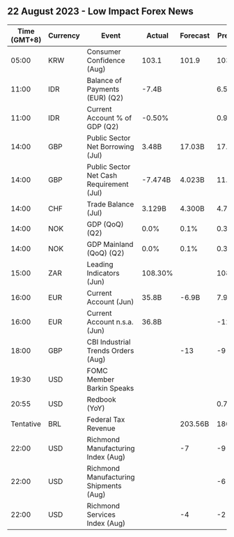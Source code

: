 ## 22 August 2023 - Low Impact Forex News

| Time (GMT+8) | Currency | Event | Actual | Forecast | Previous |
|------|----------|-------|--------|----------|----------|
| 05:00 | KRW | Consumer Confidence (Aug) | 103.1 | 101.9 | 103.2 |
| 11:00 | IDR | Balance of Payments (EUR) (Q2) | -7.4B |  | 6.5B |
| 11:00 | IDR | Current Account % of GDP (Q2) | -0.50% |  | 0.90% |
| 14:00 | GBP | Public Sector Net Borrowing (Jul) | 3.48B | 17.03B | 17.11B |
| 14:00 | GBP | Public Sector Net Cash Requirement (Jul) | -7.474B | 4.023B | 11.337B |
| 14:00 | CHF | Trade Balance (Jul) | 3.129B | 4.300B | 4.790B |
| 14:00 | NOK | GDP (QoQ) (Q2) | 0.0% | 0.1% | 0.3% |
| 14:00 | NOK | GDP Mainland (QoQ) (Q2) | 0.0% | 0.1% | 0.3% |
| 15:00 | ZAR | Leading Indicators (Jun) | 108.30% |  | 108.40% |
| 16:00 | EUR | Current Account (Jun) | 35.8B | -6.9B | 7.9B |
| 16:00 | EUR | Current Account n.s.a. (Jun) | 36.8B |  | -12.5B |
| 18:00 | GBP | CBI Industrial Trends Orders (Aug) |  | -13 | -9 |
| 19:30 | USD | FOMC Member Barkin Speaks |  |  |  |
| 20:55 | USD | Redbook (YoY) |  |  | 0.7% |
| Tentative | BRL | Federal Tax Revenue |  | 203.56B | 180.48B |
| 22:00 | USD | Richmond Manufacturing Index (Aug) |  | -7 | -9 |
| 22:00 | USD | Richmond Manufacturing Shipments (Aug) |  |  | -6 |
| 22:00 | USD | Richmond Services Index (Aug) |  | -4 | -2 |
